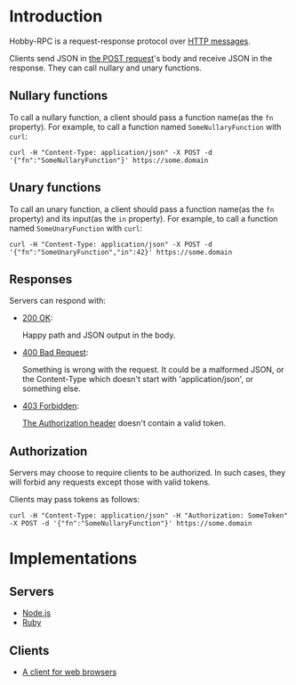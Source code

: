 # Introduction

Hobby-RPC is a request-response protocol over [HTTP messages][HTTP].

Clients send JSON in [the POST request][POST]'s body and receive JSON in the response.
They can call nullary and unary functions.

[HTTP]: https://developer.mozilla.org/en-US/docs/Web/HTTP/Messages
[POST]: https://developer.mozilla.org/en-US/docs/Web/HTTP/Methods/POST

## Nullary functions

To call a nullary function, a client should pass a function name(as the `fn` property).
For example, to call a function named `SomeNullaryFunction` with `curl`:

```
curl -H "Content-Type: application/json" -X POST -d '{"fn":"SomeNullaryFunction"}' https://some.domain
```

## Unary functions

To call an unary function, a client should pass a function name(as the `fn` property) and its input(as the `in` property).
For example, to call a function named `SomeUnaryFunction` with `curl`:

```
curl -H "Content-Type: application/json" -X POST -d '{"fn":"SomeUnaryFunction","in":42}' https://some.domain
```

## Responses

Servers can respond with:

- [200 OK][200]:

  Happy path and JSON output in the body.

- [400 Bad Request][400]:

  Something is wrong with the request.
  It could be a malformed JSON, or the Content-Type which doesn't start with 'application/json', or something else.

- [403 Forbidden][403]:

  [The Authorization header][Authorization] doesn't contain a valid token.

[200]: https://developer.mozilla.org/en-US/docs/Web/HTTP/Status/200
[400]: https://developer.mozilla.org/en-US/docs/Web/HTTP/Status/400
[403]: https://developer.mozilla.org/en-US/docs/Web/HTTP/Status/403
[Authorization]: https://developer.mozilla.org/en-US/docs/Web/HTTP/Headers/Authorization

## Authorization

Servers may choose to require clients to be authorized.
In such cases, they will forbid any requests except those with valid tokens.

Clients may pass tokens as follows:

```
curl -H "Content-Type: application/json" -H "Authorization: SomeToken" -X POST -d '{"fn":"SomeNullaryFunction"}' https://some.domain
```

# Implementations

## Servers

- [Node.js](https://github.com/ch1c0t/hobby-rpc.servers.nodejs)
- [Ruby](https://github.com/ch1c0t/hobby-rpc)

## Clients

- [A client for web browsers](https://github.com/ch1c0t/hobby-rpc.clients.js)
